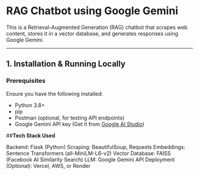 # RAG Chatbot using Google Gemini

This is a Retrieval-Augmented Generation (RAG) chatbot that scrapes web content, stores it in a vector database, and generates responses using Google Gemini.

---

## **1. Installation & Running Locally**
### **Prerequisites**
Ensure you have the following installed:
- Python 3.8+
- pip
- Postman (optional, for testing API endpoints)
- Google Gemini API key (Get it from [Google AI Studio](https://ai.google.dev))

##**Tech Stack Used**

Backend: Flask (Python)
Scraping: BeautifulSoup, Requests
Embeddings: Sentence Transformers (all-MiniLM-L6-v2)
Vector Database: FAISS (Facebook AI Similarity Search)
LLM: Google Gemini API
Deployment (Optional): Vercel, AWS, or Render

